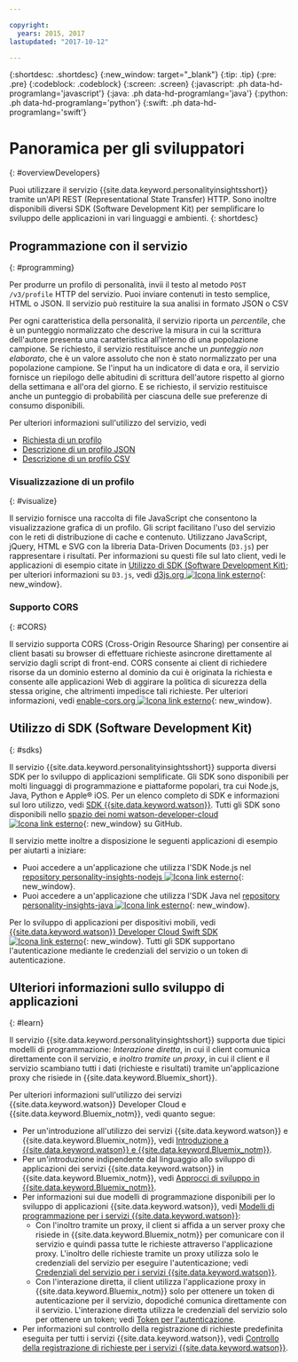 ```yaml
---

copyright:
  years: 2015, 2017
lastupdated: "2017-10-12"

---
```


{:shortdesc: .shortdesc}
{:new_window: target="_blank"}
{:tip: .tip}
{:pre: .pre}
{:codeblock: .codeblock}
{:screen: .screen}
{:javascript: .ph data-hd-programlang='javascript'}
{:java: .ph data-hd-programlang='java'}
{:python: .ph data-hd-programlang='python'}
{:swift: .ph data-hd-programlang='swift'}

# Panoramica per gli sviluppatori
{: #overviewDevelopers}

Puoi utilizzare il servizio {{site.data.keyword.personalityinsightsshort}} tramite un'API REST (Representational State Transfer) HTTP. Sono inoltre disponibili diversi SDK (Software Development Kit) per semplificare lo sviluppo delle applicazioni in vari linguaggi e ambienti.
{: shortdesc}

## Programmazione con il servizio
{: #programming}

Per produrre un profilo di personalità, invii il testo al metodo `POST /v3/profile` HTTP del servizio. Puoi inviare contenuti in testo semplice, HTML o JSON. Il servizio può restituire la sua analisi in formato JSON o CSV

Per ogni caratteristica della personalità, il servizio riporta un *percentile*, che è un punteggio normalizzato che descrive la misura in cui la scrittura dell'autore presenta una caratteristica all'interno di una popolazione campione. Se richiesto, il servizio restituisce anche un *punteggio non elaborato*, che è un valore assoluto che non è stato normalizzato per una popolazione campione. Se l'input ha un indicatore di data e ora, il servizio fornisce un riepilogo delle abitudini di scrittura dell'autore rispetto al giorno della settimana e all'ora del giorno. E se richiesto, il servizio restituisce anche un punteggio di probabilità per ciascuna delle sue preferenze di consumo disponibili.

Per ulteriori informazioni sull'utilizzo del servizio, vedi

-   [Richiesta di un profilo](/docs/services/personality-insights/input.html)
-   [Descrizione di un profilo JSON](/docs/services/personality-insights/output.html)
-   [Descrizione di un profilo CSV](/docs/services/personality-insights/output-csv.html)

### Visualizzazione di un profilo
{: #visualize}

Il servizio fornisce una raccolta di file JavaScript che consentono la visualizzazione grafica di un profilo. Gli script facilitano l'uso del servizio con le reti di distribuzione di cache e contenuto. Utilizzano JavaScript, jQuery, HTML e SVG con la libreria Data-Driven Documents (`D3.js`) per rappresentare i risultati. Per informazioni su questi file sul lato client, vedi le applicazioni di esempio citate in [Utilizzo di SDK (Software Development Kit)](#sdks); per ulteriori informazioni su `D3.js`, vedi [d3js.org ![Icona link esterno](../../icons/launch-glyph.svg "Icona link esterno")](https://d3js.org/){: new_window}.

### Supporto CORS
{: #CORS}

Il servizio supporta CORS (Cross-Origin Resource Sharing) per consentire ai client basati su browser di effettuare richieste asincrone direttamente al servizio dagli script di front-end. CORS consente ai client di richiedere risorse da un dominio esterno al dominio da cui è originata la richiesta e consente alle applicazioni Web di aggirare la politica di sicurezza della stessa origine, che altrimenti impedisce tali richieste. Per ulteriori informazioni, vedi [enable-cors.org ![Icona link esterno](../../icons/launch-glyph.svg "Icona link esterno")](https://enable-cors.org/){: new_window}.

## Utilizzo di SDK (Software Development Kit)
{: #sdks}

Il servizio {{site.data.keyword.personalityinsightsshort}} supporta diversi SDK per lo sviluppo di applicazioni semplificate. Gli SDK sono disponibili per molti linguaggi di programmazione e piattaforme popolari, tra cui Node.js, Java, Python e Apple&reg; iOS. Per un elenco completo di SDK e informazioni sul loro utilizzo, vedi [SDK {{site.data.keyword.watson}}](/docs/services/watson/getting-started-sdks.html). Tutti gli SDK sono disponibili nello [spazio dei nomi watson-developer-cloud![Icona link esterno](../../icons/launch-glyph.svg "Icona link esterno")](https://github.com/watson-developer-cloud){: new_window} su GitHub.

Il servizio mette inoltre a disposizione le seguenti applicazioni di esempio per aiutarti a iniziare:

-   Puoi accedere a un'applicazione che utilizza l'SDK Node.js nel [repository personality-insights-nodejs ![Icona link esterno](../../icons/launch-glyph.svg "Icona link esterno")](https://github.com/watson-developer-cloud/personality-insights-nodejs){: new_window}.
-   Puoi accedere a un'applicazione che utilizza l'SDK Java nel [repository personality-insights-java ![Icona link esterno](../../icons/launch-glyph.svg "Icona link esterno")](https://github.com/watson-developer-cloud/personality-insights-java){: new_window}.

Per lo sviluppo di applicazioni per dispositivi mobili, vedi [{{site.data.keyword.watson}} Developer Cloud Swift SDK ![Icona link esterno](../../icons/launch-glyph.svg "Icona link esterno")](https://github.com/watson-developer-cloud/swift-sdk){: new_window}. Tutti gli SDK supportano l'autenticazione mediante le credenziali del servizio o un token di autenticazione.

## Ulteriori informazioni sullo sviluppo di applicazioni
{: #learn}

Il servizio {{site.data.keyword.personalityinsightsshort}} supporta due tipici modelli di programmazione: *Interazione diretta*, in cui il client comunica direttamente con il servizio, e *inoltro tramite un proxy*, in cui il client e il servizio scambiano tutti i dati (richieste e risultati) tramite un'applicazione proxy che risiede in {{site.data.keyword.Bluemix_short}}.

Per ulteriori informazioni sull'utilizzo dei servizi {{site.data.keyword.watson}} Developer Cloud e {{site.data.keyword.Bluemix_notm}}, vedi quanto segue:

-   Per un'introduzione all'utilizzo dei servizi {{site.data.keyword.watson}} e {{site.data.keyword.Bluemix_notm}}, vedi [Introduzione a {{site.data.keyword.watson}} e {{site.data.keyword.Bluemix_notm}}](/docs/services/watson/index.html).
-   Per un'introduzione indipendente dal linguaggio allo sviluppo di applicazioni dei servizi {{site.data.keyword.watson}} in {{site.data.keyword.Bluemix_notm}}, vedi [Approcci di sviluppo in {{site.data.keyword.Bluemix_notm}}](/docs/services/watson/getting-started-bluemix.html).
-   Per informazioni sui due modelli di programmazione disponibili per lo sviluppo di applicazioni {{site.data.keyword.watson}}, vedi [Modelli di programmazione per i servizi {{site.data.keyword.watson}}](/docs/services/watson/getting-started-develop.html):
    -   Con l'inoltro tramite un proxy, il client si affida a un server proxy che risiede in  {{site.data.keyword.Bluemix_notm}} per comunicare con il servizio e quindi passa tutte le richieste attraverso l'applicazione proxy. L'inoltro delle richieste tramite un proxy utilizza solo le credenziali del servizio per eseguire l'autenticazione; vedi [Credenziali del servizio per i servizi {{site.data.keyword.watson}}](/docs/services/watson/getting-started-credentials.html).
    -   Con l'interazione diretta, il client utilizza l'applicazione proxy in {{site.data.keyword.Bluemix_notm}} solo per ottenere un token di autenticazione per il servizio, dopodiché comunica direttamente con il servizio. L'interazione diretta utilizza le credenziali del servizio solo per ottenere un token; vedi [Token per l'autenticazione](/docs/services/watson/getting-started-tokens.html).
-   Per informazioni sul controllo della registrazione di richieste predefinita eseguita per tutti i servizi {{site.data.keyword.watson}}, vedi [Controllo della registrazione di richieste per i servizi {{site.data.keyword.watson}}](/docs/services/watson/getting-started-logging.html).
